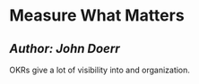 # Measure What Matters

## *Author: John Doerr*

OKRs give a lot of visibility into and organization.

